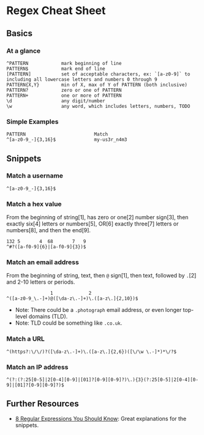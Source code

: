 # Regex Cheat Sheet #

## Basics ##

### At a glance ###

    ^PATTERN            mark beginning of line
    PATTERN$            mark end of line
    [PATTERN]           set of acceptable characters, ex: `[a-z0-9]` to including all lowercase letters and numbers 0 through 9
    PATTERN{X,Y}        min of X, max of Y of PATTERN (both inclusive)
    PATTERN?            zero or one of PATTERN
    PATTERN+            one or more of PATTERN
    \d                  any digit/number
    \w                  any word, which includes letters, numbers, TODO

### Simple Examples ###

    PATTERN                         Match
    ^[a-z0-9_-]{3,16}$              my-us3r_n4m3

## Snippets ##

### Match a username ###

    ^[a-z0-9_-]{3,16}$

### Match a hex value ###
From the beginning of string[1], has zero or one[2] number sign[3], then exactly six[4] letters or numbers[5], OR[6] exactly three[7] letters or numbers[8], and then the end[9].

    132 5       4  68       7   9         
    ^#?([a-f0-9]{6}|[a-f0-9]{3})$

### Match an email address ###
From the beginning of string, text, then `@` sign[1], then text, followed by `.`[2] and 2-10 letters or periods.

                    1             2              
    ^([a-z0-9_\.-]+)@([\da-z\.-]+)\.([a-z\.]{2,10})$

- Note: There could be a `.photograph` email address, or even longer top-level domains (TLD).
- Note: TLD could be something like `.co.uk`.

### Match a URL ###

    ^(https?:\/\/)?([\da-z\.-]+)\.([a-z\.]{2,6})([\/\w \.-]*)*\/?$

### Match an IP address ###

    ^(?:(?:25[0-5]|2[0-4][0-9]|[01]?[0-9][0-9]?)\.){3}(?:25[0-5]|2[0-4][0-9]|[01]?[0-9][0-9]?)$


## Further Resources ##
- [8 Regular Expressions You Should Know](http://code.tutsplus.com/tutorials/8-regular-expressions-you-should-know--net-6149): Great explanations for the snippets.
